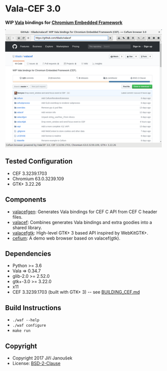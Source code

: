Vala-CEF 3.0
===========

**WIP [Vala](https://wiki.gnome.org/Projects/Vala) bindings for
[Chromium Embedded Framework](https://bitbucket.org/chromiumembedded/cef/)**

![Screenshot](cefium.png)

Tested Configuration
------------------

  * CEF 3.3239.1703
  * Chromium 63.0.3239.109
  * GTK+ 3.22.26

Components
---------

  * [valacefgen](./valacefgen): Generates Vala bindings for CEF C API from CEF C header files.
  * [valacef](./valacef): Combines generates Vala bindings and extra goodies into a shared library.
  * [valacefgtk](./valacefgtk): High-level GTK+ 3 based API inspired by WebKitGTK+.
  * [cefium](./cefium): A demo web browser based on valacef(gtk).

Dependencies
-----------

  * Python >= 3.6
  * Vala => 0.34.7
  * glib-2.0 >= 2.52.0
  * gtk+-3.0 >= 3.22.0
  * x11
  * CEF 3.3239.1703 (built with GTK+ 3) -- see [BUILDING_CEF.md](./BUILDING_CEF.md)

Build Instructions
----------------

  * `./waf --help`
  * `./waf configure`
  * `make run`

Copyright
--------

  * Copyright 2017 Jiří Janoušek
  * License: [BSD-2-Clause](./LICENSE)
  
